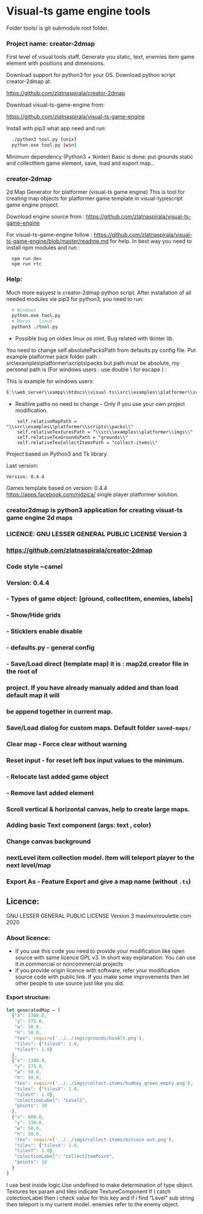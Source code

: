 # Visual-ts game engine tools #

Folder tools/ is git submodule root folder.

### Project name: creator-2dmap ###

First level of visual tools staff.
Generate you static, text, enemies item game element with positions and dimensions.

Download support for python3 for your OS.
Download python script creator-2dmap at:

  https://github.com/zlatnaspirala/creator-2dmap

Download visual-ts-game-engine from:

  https://github.com/zlatnaspirala/visual-ts-game-engine

Install with pip3 what app need and run:
```bash
  ./python3 tool.py (unix)
  python.exe tool.py (win)
```

Minimum dependency (Python3 + tkinter)
Basic is done: put grounds static and collectItem game element, save, load and export map...

### creator-2dmap
2d Map Generator for platformer (visual-ts game engine)
This is tool for creating map objects for platformer game template in visual-typescript game engine project.

Download engine source from : https://github.com/zlatnaspirala/visual-ts-game-engine

For visual-ts-game-engine follow : https://github.com/zlatnaspirala/visual-ts-game-engine/blob/master/readme.md for help. In best way you need to install npm modules and run :

```
  npm run dev
  npm run rtc
```

### Help:
Much more easyest is creator-2dmap python script. After installation of all needed modules vie pip3 for python3, you need to run:

```bash
  # Windows
  python.exe tool.py
  # Macos - linux
  python3 ./tool.py
```

 - Possible bug on oldies linux os mint. Bug related with tkinter lib.

You need to change self.absolutePacksPath from defaults.py config file.
Put example platformer pack folder path : src\examples\platformer\scripts\packs but path must be absolute, my personal path is (For windows users : use double \ for escape ) :

This is example for windows users:

```javascript
E:\\web_server\\xampp\\htdocs\\visual-ts\\src\\examples\\platformer\\scripts\\packs\\"
```

 - Realtive paths no need to change - Only if you use your own project modification.

```
    self.relativeMapPath = "\\src\\examples\\platformer\\scripts\\packs\\"
    self.relativeTexturesPath = "\\src\\examples\\platformer\\imgs\\"
    self.relativeTexGroundsPath = "grounds\\"
    self.relativeTexCollectItemsPath = "collect-items\\"
```

Project based on Python3 and Tk library.

Last version:

  `Version: 0.4.4`

  Games template based on version: 0.4.4
  https://apps.facebook.com/nidzica/ single player platformer solution.

###  creator2dmap is python3 application for creating visuat-ts game engine 2d maps
###  LICENCE: GNU LESSER GENERAL PUBLIC LICENSE Version 3
###  https://github.com/zlatnaspirala/creator-2dmap
###  Code style ~camel
###  Version: 0.4.4
###  - Types of game object: [ground, collectItem, enemies, labels]
###  - Show/Hide grids
###  - Sticklers enable disable
###  - defaults.py - general config
###  - Save/Load direct (template map) it is : map2d.creator file in the root of
###     project. If you have already manualy added and than load default map it will
###     be append together in current map.
###    Save/Load dialog for custom maps. Default folder `saved-maps/`
###   Clear map - Force clear without warning
###   Reset input - for reset left box input values to the minimum.
###  - Relocate last added game object
###  - Remove last added element
###   Scroll vertical & horizontal canvas, help to create large maps.
###   Adding basic Text component (args: text , color)
###   Change canvas background
###   nextLevel item collection model. Item will teleport player to the next level/map
###   Export As - Feature Export and give a map name (without `.ts`)

## Licence:
GNU LESSER GENERAL PUBLIC LICENSE Version 3 maximumroulette.com 2020

### About licence:
  - If you use this code you need to provide your modification like open source
    with same licence GPL v3.
    In short way explanation: You can use it in commercial or noncommercial projects
  - if you provide origin licence with software, refer your modification source code with public link.
    If you make some improvements then let other people to use source just like you did.

#### Export structure:

```javascript
let generatedMap = [
  {"x": 1300.0,
   "y": 375.0,
   "w": 50.0,
   "h": 50.0,
   "tex": require('../../imgs/grounds/boxAlt.png'),
   "tiles": {"tilesX": 1.0,
   "tilesY": 1.0}
  },
  {"x": 1300.0,
   "y": 275.0,
   "w": 50.0,
   "h": 50.0,
   "tex": require('../../imgs/collect-items/hudKey_green_empty.png'),
   "tiles": {"tilesX": 1.0,
   "tilesY": 1.0},
   "colectionLabel": "Level2",
   "points": 10
  },
  {"x": 600.0,
   "y": 130.0,
   "w": 50.0,
   "h": 50.0,
   "tex": require('../../imgs/collect-items/bitcoin-out.png'),
   "tiles": {"tilesX": 1.0,
   "tilesY": 1.0},
   "colectionLabel": "collectItemPoint",
   "points": 10
  }
]
```

I use best inside logic.Use undefined to make determination of type object. Textures tex param and tiles indicate TextureComponent If I catch colectionLabel then i check value for this key and if i find "Level" sub string then teleport is my current model. enemies refer to the enemy object.

